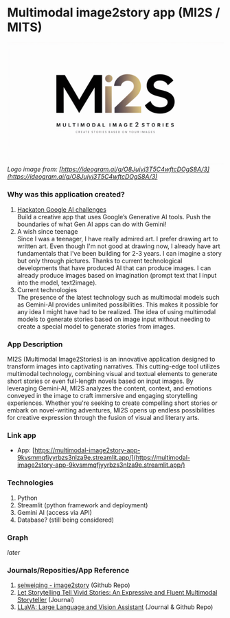 # Multimodal image2story app (MI2S / MITS)
![MI2S Logo](https://github.com/Kingki19/Multimodal-image2story-app/blob/main/images/MI2S%20logo.png)  
*Logo image from: [https://ideogram.ai/g/O8Jujvj3T5C4wftcDOgS8A/3](https://ideogram.ai/g/O8Jujvj3T5C4wftcDOgS8A/3)*

### Why was this application created?
1. [Hackaton Google AI challenges](https://googleai.devpost.com/)  
Build a creative app that uses Google’s Generative AI tools. Push the boundaries of what Gen AI apps can do with Gemini! 
2. A wish since teenage  
Since I was a teenager, I have really admired art. I prefer drawing art to written art. Even though I'm not good at drawing now, I already have art fundamentals that I've been building for 2-3 years. I can imagine a story but only through pictures. Thanks to current technological developments that have produced AI that can produce images. I can already produce images based on imagination (prompt text that I input into the model, text2image).
3. Current technologies  
The presence of the latest technology such as multimodal models such as Gemini-AI provides unlimited possibilities. This makes it possible for any idea I might have had to be realized. The idea of using multimodal models to generate stories based on image input without needing to create a special model to generate stories from images.

### App Description
MI2S (Multimodal Image2Stories) is an innovative application designed to transform images into captivating narratives. This cutting-edge tool utilizes multimodal technology, combining visual and textual elements to generate short stories or even full-length novels based on input images. By leveraging Gemini-AI, MI2S analyzes the content, context, and emotions conveyed in the image to craft immersive and engaging storytelling experiences. Whether you're seeking to create compelling short stories or embark on novel-writing adventures, MI2S opens up endless possibilities for creative expression through the fusion of visual and literary arts.

### Link app
- App: [https://multimodal-image2story-app-9kvsmmqfjyyrbzs3nlza9e.streamlit.app/](https://multimodal-image2story-app-9kvsmmqfjyyrbzs3nlza9e.streamlit.app/)

### Technologies
1. Python
2. Streamlit (python framework and deployment)
3. Gemini AI (access via API)
4. Database? (still being considered)

### Graph
*later*

### Journals/Reposities/App Reference
1. [seiweiqing - image2story](https://github.com/seaweiqing/image2story) (Github Repo)
2. [Let Storytelling Tell Vivid Stories: An Expressive and Fluent Multimodal Storyteller](https://arxiv.org/html/2403.07301v1) (Journal)
3. [LLaVA: Large Language and Vision Assistant](https://llava-vl.github.io/) (Journal & Github Repo)
